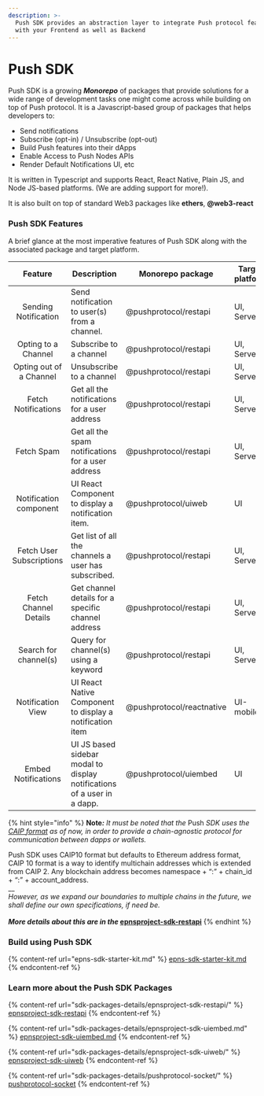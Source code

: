 ```yaml
---
description: >-
  Push SDK provides an abstraction layer to integrate Push protocol features
  with your Frontend as well as Backend
---
```


# Push SDK

Push SDK is a growing _**Monorepo**_ of packages that provide solutions for a wide range of development tasks one might come across while building on top of Push protocol. It is a Javascript-based group of packages that helps developers to:

* Send notifications
* Subscribe (opt-in) / Unsubscribe (opt-out)
* Build Push features into their dApps
* Enable Access to Push Nodes APIs
* Render Default Notifications UI, etc

It is written in Typescript and supports React, React Native, Plain JS, and Node JS-based platforms. (We are adding support for more!).&#x20;

It is also built on top of standard Web3 packages like **ethers**, **@web3-react**

### Push SDK Features

A brief glance at the most imperative features of Push SDK along with the associated package and target platform.

|          Feature         | Description                                                             | Monorepo package          | Target platform |
| :----------------------: | ----------------------------------------------------------------------- | ------------------------- | --------------- |
|   Sending Notification   | Send notification to user(s) from a channel.                            | @pushprotocol/restapi     | UI, Server      |
|    Opting to a Channel   | Subscribe to a channel                                                  | @pushprotocol/restapi     | UI, Server      |
|  Opting out of a Channel | Unsubscribe to a channel                                                | @pushprotocol/restapi     | UI, Server      |
|    Fetch Notifications   | Get all the notifications for a user address                            | @pushprotocol/restapi     | UI, Server      |
|        Fetch Spam        | Get all the spam notifications for a user address                       | @pushprotocol/restapi     | UI, Server      |
|  Notification component  | UI React Component to display a notification item.                      | @pushprotocol/uiweb       | UI              |
| Fetch User Subscriptions | Get list of all the channels a user has subscribed.                     | @pushprotocol/restapi     | UI, Server      |
|   Fetch Channel Details  | Get channel details for a specific channel address                      | @pushprotocol/restapi     | UI, Server      |
|   Search for channel(s)  | Query for channel(s) using a keyword                                    | @pushprotocol/restapi     | UI, Server      |
|     Notification View    | UI React Native Component to display a notification item                | @pushprotocol/reactnative | UI-mobile       |
|    Embed Notifications   | UI JS based sidebar modal to display notifications of a user in a dapp. | @pushprotocol/uiembed     | UI              |

{% hint style="info" %}
**Note**_**:** It must be noted that the_ Push _SDK uses the_ [_CAIP format_](https://github.com/ChainAgnostic/CAIPs/blob/master/CAIPs/caip-10.md) _as of now, in order to provide a chain-agnostic protocol for communication between dapps or wallets._&#x20;

Push SDK uses CAIP10 format but defaults to Ethereum address format, CAIP 10 format is a way to identify multichain addresses which is extended from CAIP 2. Any blockchain address becomes namespace + “:” + chain\_id + “:” + account\_address.\
__\
_However, as we expand our boundaries to multiple chains in the future, we shall define our own specifications, if need be._\
__\
_More details about this are in the_ [epnsproject-sdk-restapi](sdk-packages-details/epnsproject-sdk-restapi/ "mention")__
{% endhint %}

### Build using Push SDK

{% content-ref url="epns-sdk-starter-kit.md" %}
[epns-sdk-starter-kit.md](epns-sdk-starter-kit.md)
{% endcontent-ref %}

### Learn more about the Push SDK Packages

{% content-ref url="sdk-packages-details/epnsproject-sdk-restapi/" %}
[epnsproject-sdk-restapi](sdk-packages-details/epnsproject-sdk-restapi/)
{% endcontent-ref %}

{% content-ref url="sdk-packages-details/epnsproject-sdk-uiembed.md" %}
[epnsproject-sdk-uiembed.md](sdk-packages-details/epnsproject-sdk-uiembed.md)
{% endcontent-ref %}

{% content-ref url="sdk-packages-details/epnsproject-sdk-uiweb/" %}
[epnsproject-sdk-uiweb](sdk-packages-details/epnsproject-sdk-uiweb/)
{% endcontent-ref %}

{% content-ref url="sdk-packages-details/pushprotocol-socket/" %}
[pushprotocol-socket](sdk-packages-details/pushprotocol-socket/)
{% endcontent-ref %}
